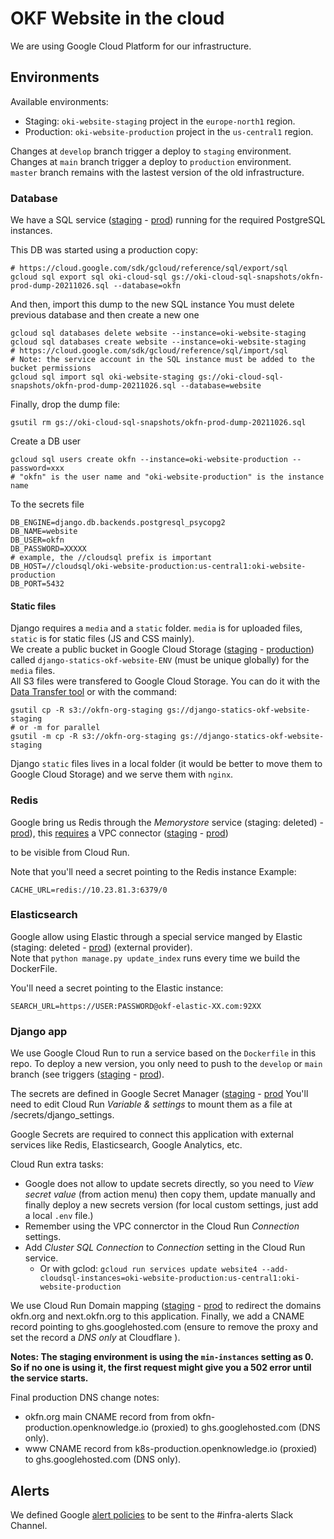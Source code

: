 # OKF Website in the cloud

We are using Google Cloud Platform for our infrastructure.

## Environments

Available environments:
 - Staging: `oki-website-staging` project in the `europe-north1` region. 
 - Production: `oki-website-production` project in the `us-central1` region.  

Changes at `develop` branch trigger a deploy to `staging` environment.  
Changes at `main` branch trigger a deploy to `production` environment.  
`master` branch remains with the lastest version of the old infrastructure.

### Database 

We have a SQL service 
([staging](https://console.cloud.google.com/sql/instances?project=melodic-keyword-303819) - 
 [prod](https://console.cloud.google.com/sql/instances/?project=oki-website-production))
running for the required PostgreSQL instances.  


This DB was started using a production copy:
```
# https://cloud.google.com/sdk/gcloud/reference/sql/export/sql
gcloud sql export sql oki-cloud-sql gs://oki-cloud-sql-snapshots/okfn-prod-dump-20211026.sql --database=okfn
```

And then, import this dump to the new SQL instance
You must delete previous database and then create a new one

```
gcloud sql databases delete website --instance=oki-website-staging
gcloud sql databases create website --instance=oki-website-staging
# https://cloud.google.com/sdk/gcloud/reference/sql/import/sql
# Note: the service account in the SQL instance must be added to the bucket permissions
gcloud sql import sql oki-website-staging gs://oki-cloud-sql-snapshots/okfn-prod-dump-20211026.sql --database=website
```

Finally, drop the dump file:
```
gsutil rm gs://oki-cloud-sql-snapshots/okfn-prod-dump-20211026.sql
```

Create a DB user

```
gcloud sql users create okfn --instance=oki-website-production --password=xxx
# "okfn" is the user name and "oki-website-production" is the instance name
```

To the secrets file
```
DB_ENGINE=django.db.backends.postgresql_psycopg2
DB_NAME=website
DB_USER=okfn
DB_PASSWORD=XXXXX
# example, the //cloudsql prefix is important
DB_HOST=//cloudsql/oki-website-production:us-central1:oki-website-production
DB_PORT=5432
```

#### Static files

Django requires a `media` and a `static` folder. `media` is for uploaded files, `static` is for static files (JS and CSS mainly).  
We create a public bucket in Google Cloud Storage
([staging](https://console.cloud.google.com/storage/browser?project=melodic-keyword-303819) - 
 [production](https://console.cloud.google.com/storage/browser?project=oki-website-production))
called `django-statics-okf-website-ENV` (must be unique globally) for the `media` files.  
All S3 files were transfered to Google Cloud Storage. You can do it with the
[Data Transfer tool](https://console.cloud.google.com/transfer/cloud/jobs?cloudshell=true&project=melodic-keyword-303819)
or with the command:

```
gsutil cp -R s3://okfn-org-staging gs://django-statics-okf-website-staging
# or -m for parallel
gsutil -m cp -R s3://okfn-org-staging gs://django-statics-okf-website-staging
```

Django `static` files lives in a local folder (it would be better to move them
 to Google Cloud Storage) and we serve them with `nginx`. 

### Redis

Google bring us Redis through the _Memorystore_ service
(staging: deleted) - 
 [prod](https://console.cloud.google.com/memorystore/redis/instances?project=oki-website-production)),
this [requires](https://medium.com/google-cloud/using-memorystore-with-cloud-run-82e3d61df016)
a VPC connector
([staging](https://console.cloud.google.com/networking/connectors/list?project=melodic-keyword-303819) - 
 [prod](https://console.cloud.google.com/networking/connectors/list?project=oki-website-production))

to be visible from Cloud Run.  

Note that you'll need a secret pointing to the Redis instance
Example:
```
CACHE_URL=redis://10.23.81.3:6379/0
```

### Elasticsearch

Google allow using Elastic through a special service
manged by Elastic (staging: deleted - 
[prod](https://cloud.elastic.co/deployments/cecdc3ed33384418842d9cadfb2ff24c))
(external provider).  
Note that `python manage.py update_index` runs every time we build the DockerFile.  

You'll need a secret pointing to the Elastic instance:

```
SEARCH_URL=https://USER:PASSWORD@okf-elastic-XX.com:92XX
```

### Django app

We use Google Cloud Run to run a service based on the `Dockerfile` in this repo.
To deploy a new version, you only need to push to the `develop` or `main` branch
(see triggers
([staging]((https://console.cloud.google.com/cloud-build/triggers?project=melodic-keyword-303819)) - 
 [prod](https://console.cloud.google.com/cloud-build/triggers?project=oki-website-production)).

The secrets are defined in Google Secret Manager
([staging](https://console.cloud.google.com/security/secret-manager?project=melodic-keyword-303819) -
 [prod](https://console.cloud.google.com/security/secret-manager?project=oki-website-production)
You'll need to edit Cloud Run _Variable & settings_ to mount them as a file at /secrets/django_settings.  

Google Secrets are required to connect this application with external services like Redis, Elasticsearch, Google Analytics, etc.

Cloud Run extra tasks:
 - Google does not allow to update secrets directly, so you need to _View secret value_ (from action menu)
then copy them, update manually and finally deploy a new secrets version (for local custom settings, 
just add a local `.env` file.)
 - Remember using the VPC connerctor in the Cloud Run _Connection_ settings.
 - Add _Cluster SQL Connection_ to _Connection_ setting in the Cloud Run service. 
   - Or with gclod: `gcloud run services update website4 --add-cloudsql-instances=oki-website-production:us-central1:oki-website-production`

We use Cloud Run Domain mapping
([staging](https://console.cloud.google.com/run/domains?project=melodic-keyword-303819) - 
 [prod](https://console.cloud.google.com/run/domains?project=oki-website-production)
to redirect the domains okfn.org and next.okfn.org to this application. 
Finally, we add a CNAME record pointing to ghs.googlehosted.com (ensure to remove the proxy and set the record a _DNS only_ at Cloudflare ).  

**Notes: The staging environment is using the `min-instances` setting as 0. So if no one is using it, the first request might give you a 502 error until the service starts.**

Final production DNS change notes:
 - okfn.org main CNAME record from from okfn-production.openknowledge.io (proxied) to ghs.googlehosted.com (DNS only).
 - www CNAME record from k8s-production.openknowledge.io (proxied) to ghs.googlehosted.com (DNS only).

## Alerts

We defined Google [alert policies](https://console.cloud.google.com/monitoring/alerting/policies?project=oki-website-production)
to be sent to the #infra-alerts Slack Channel.
